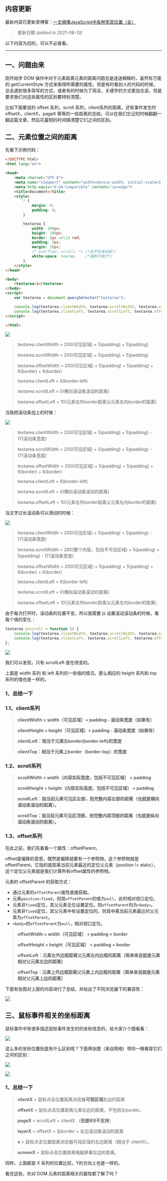 
## 内容更新

最新内容已更新至博客：[一文搞懂JavaScript中各种宽高位置（全）](https://daotin.github.io/2021/08/08/%E4%B8%80%E6%96%87%E6%90%9E%E6%87%82JavaScript%E4%B8%AD%E5%90%84%E7%A7%8D%E5%AE%BD%E9%AB%98%E4%BD%8D%E7%BD%AE.html)

> 更新日期 *(added in 2021-08-13)*

以下内容为旧的，可以不必查看。


---


## 一、问题由来

刚开始学 DOM 操作中对于元素距离元素的距离问题总是迷迷糊糊的，虽然有万能的 getCurrentStyle 方式来取得所需要的属性，但是有时看别人的代码的时候，总会遇到很多简写的方式，或者有的时候为了简洁，关键字的方式更加合适，但是要求我们对这些属性的区别要特别清楚。

比如下面要说的 offset 系列，scroll 系列，client系列的距离，还有事件发生时 offsetX，clientX，pageX 等等的一些距离的总结，可以在我们忘记的时候翻翻一翻这篇文章，然后花最短的时间搞清楚它们之间的区别。



## 二、元素位置之间的距离

先看下示例代码：

```html
<!DOCTYPE html>
<html lang="en">

<head>
    <meta charset="UTF-8">
    <meta name="viewport" content="width=device-width, initial-scale=1.0">
    <meta http-equiv="X-UA-Compatible" content="ie=edge">
    <title>Document</title>
    <style>
        * {
            margin: 0;
            padding: 0;
        }

        textarea {
            width: 200px;
            height: 200px;
            border: 6px solid red;
            padding: 5px;
            margin: 10px;
            /* overflow: scroll; */ /*加不加滚动条*/
            white-space: nowrap;    /*强制不换行*/
        }
    </style>
</head>

<body>
    <textarea>1</textarea>
</body>
<script>
    var textarea = document.querySelector("textarea");

    console.log(textarea.clientWidth, textarea.scrollWidth, textarea.offsetWidth);
    console.log(textarea.clientLeft, textarea.scrollLeft, textarea.offsetLeft);
</script>

</html>
```



![](./images/4.png)



> textarea.clientWidth = 200(可见区域) + 5(padding) + 5(padding)
>
> textarea.scrollWidth = 200(可见区域) + 5(padding) + 5(padding)
>
> textarea.offsetWidth = 200(可见区域) + 5(padding) + 5(padding) + 6(border) + 6(border)
>
> textarea.clientLeft = 6(border-left)
>
> textarea.scrollLeft = 0(横向滚动条滚动的距离)
>
> textarea.offsetLeft = 10(元素左外border距离父元素左内border的距离)



当我把滚动条加上的时候：

![](./images/5.png)



> textarea.clientWidth = 200(可见区域) + 5(padding) + 5(padding) - 17(滚动条宽度)
>
> textarea.scrollWidth = 200(可见区域) + 5(padding) + 5(padding) - 17(滚动条宽度)
>
> textarea.offsetWidth = 200(可见区域) + 5(padding) + 5(padding) + 6(border) + 6(border)
>
> textarea.clientLeft = 6(border-left)
>
> textarea.scrollLeft = 0(横向滚动条滚动的距离)
>
> textarea.offsetLeft = 10(元素左外border距离父元素左内border的距离)



当文字过长滚动条可以滑动的时候：

![](./images/6.png)

> textarea.clientWidth = 200(可见区域) + 5(padding) + 5(padding) - 17(滚动条宽度)
>
> textarea.scrollWidth = 280(整个内容，包括不可见区域) + 5(padding) + 5(padding) - 17(滚动条宽度)
>
> textarea.offsetWidth = 200(可见区域) + 5(padding) + 5(padding) + 6(border) + 6(border)
>
> textarea.clientLeft = 6(border-left)
>
> textarea.scrollLeft = 0(横向滚动条滚动的距离)
>
> textarea.offsetLeft = 10(元素左外border距离父元素左内border的距离)



由于每次打开时，滚动条的位置不变，所以我需要 js 设置滚动滚动条的时候，看每个值的变化：

```js
textarea.onscroll = function () {
    console.log(textarea.clientWidth, textarea.scrollWidth, textarea.offsetWidth);
    console.log(textarea.clientLeft, textarea.scrollLeft, textarea.offsetLeft);
};
```

![](./images/7.png)



我们可以发现，只有 scrollLeft 是在改变的。



上面是 width 系列 和 left 系列的一些值的情况，那么相应的 height 系列和 top 系列的值也是一样的。



### 1、总结一下



### 1.1、client系列

> **clientWidth = width（可见区域）+ padding - 滚动条宽度（如果有）**
>
> **clientHeight = height（可见区域）+ padding - 滚动条宽度（如果有）**
>
> **clientLeft：相当于元素左border(border-left)的宽度**
>
> **clientTop：相当于元素上border（border-top）的宽度**



### 1.2、scroll系列

> **scrollWidth = width（内容实际宽度，包括不可见区域） + padding**
>
> **scrollHeight = height（内容实际高度，包括不可见区域） + padding**
>
> **scrollLeft：指当前元素可见区左部，到完整内容左部的距离（也就是横向滚动条滚动的距离）。**
>
> **scrollTop：指当前元素可见区顶部，到完整内容顶部的距离（也就是纵向滚动条滚动的距离）。**



### 1.3、offset系列

在此之前，我们先看看一个属性：offsetParent。

offset是偏移的意思，既然是偏移就要有一个参照物，这个参照物就是 offsetParent。它指的是距离当前元素最近的定位父元素（position != static），这个定位父元素就是我们计算所有offset属性的参照物。

元素的 offsetParent 的获取方式：

- 通过元素的`offsetParent`属性直接获取。
- 元素`position:fixed`，则其`offsetParent`的值为`null`，此时相对视口定位。
- 元素非`fixed`定位，其父元素无位设置定位，则`offsetParent`均为`<body>`。
- 元素非`fixed`定位，其父元素中有设置定位的，则其中离当前元素最近的父元素为`offsetParent`。
- `<body>`的`offsetParent`为`null`，相对视口定位。



> **offsetWidth = width（可见区域） + padding + border**
>
> **offsetHeight = height（可见区域） + padding + border**
>
> **offsetLeft：元素左外边框距离父元素左内边框的距离（简单来说就是元素相对父元素左边的距离）**
>
> **offsetTop：元素上外边框距离父元素上内边框的距离（简单来说就是元素相对父元素上边的距离）**



下面有张图对上面的内容进行了总结，并给出了不同浏览器下的兼容性：

![](./images/1.png)







## 三、鼠标事件相关的坐标距离

鼠标事件中有很多描述鼠标事件发生时的坐标信息的，给大家介个图看看：

![](./images/8.png)



这么多的坐标位置到底有什么区别呢？下面两张图（来自网络）带你一眼看穿它们之间的区别：



![](./images/2.jpg)



![](./images/4.jpg)



### 1、总结一下

> **clientX** = 鼠标点击位置距离浏览器**可视区域**左边的距离
>
> **offsetX** = 鼠标点击位置距离元素左边的距离，不包括左border。
>
> **pageX** = scrollLeft + clientX （**但是IE8不支持**）
>
> **layerX** = offsetX + 左border + 左边滚动条滚动的距离
>
> **x** = 鼠标点击位置距离浏览器可视区域的左边距离（相当于 clientX）。
>
> **screenX** = 鼠标点击位置距离电脑屏幕左边的距离。



同样，上面都是 X 系列的位置比较，Y的方向上也是一样的。



看完这些，你对 DOM 元素的距离相关的属性都了解了吗？

